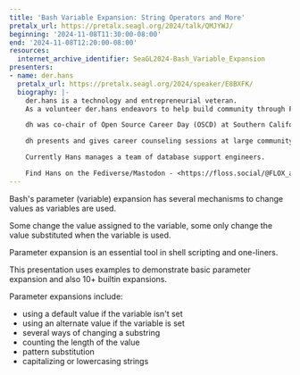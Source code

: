 ```yaml
---
title: 'Bash Variable Expansion: String Operators and More'
pretalx_url: https://pretalx.seagl.org/2024/talk/QMJYWJ/
beginning: '2024-11-08T11:30:00-08:00'
end: '2024-11-08T12:20:00-08:00'
resources:
  internet_archive_identifier: SeaGL2024-Bash_Variable_Expansion
presenters:
- name: der.hans
  pretalx_url: https://pretalx.seagl.org/2024/speaker/E8BXFK/
  biography: |-
    der.hans is a technology and entrepreneurial veteran.
    As a volunteer der.hans endeavors to help build community through FLOSS conference and user group leadership.

    dh was co-chair of Open Source Career Day (OSCD) at Southern California Linux Expo (SCaLE) and chair of the Finance and Partnership committees for SeaGL.

    dh presents and gives career counseling sessions at large community-led conferences (SCaLE, SeaGL, Tux-Tage, Kielux, GeekBeacon Fest, FOSSASIA, LCA, LFNW, Tübix, OLF) and many local groups. dh is chairperson of the Phoenix Linux User Group (PLUG) and founder of the Free Software Stammtisch.

    Currently Hans manages a team of database support engineers.

    Find Hans on the Fediverse/Mastodon - <https://floss.social/@FLOX_advocate>
---
```


Bash's parameter (variable) expansion has several mechanisms to change values as variables are used.

Some change the value assigned to the variable, some only change the value substituted when the variable is used.

Parameter expansion is an essential tool in shell scripting and one-liners.

This presentation uses examples to demonstrate basic parameter expansion and also 10+ builtin expansions.

Parameter expansions include:

* using a default value if the variable isn't set
* using an alternate value if the variable is set
* several ways of changing a substring
* counting the length of the value
* pattern substitution
* capitalizing or lowercasing strings
